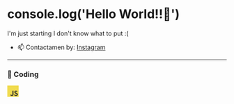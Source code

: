 # console.log('Hello World!!👋')

I'm just starting I don't know what to put :(

- 📫 Contactamen by: [Instagram](https://www.instagram.com/espaciocl/)  

---

### 🚀 Coding
<img aling="left" alt="HTML5" width="26px"
src="https://raw.githubusercontent.com/github/explore/80688e429a7d4ef2fca1e82350fe8e3517d3494d/topics/javascript/javascript.png" />

